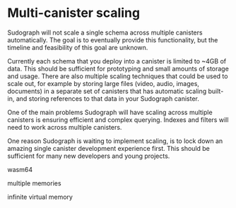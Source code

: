 # Multi-canister scaling

Sudograph will not scale a single schema across multiple canisters automatically. The goal is to eventually provide this functionality, but the timeline and feasibility of this goal are unknown.

Currently each schema that you deploy into a canister is limited to ~4GB of data. This should be sufficient for prototyping and small amounts of storage and usage. There are also multiple scaling techniques that could be used to scale out, for example by storing large files (video, audio, images, documents) in a separate set of canisters that has automatic scaling built-in, and storing references to that data in your Sudograph canister.

One of the main problems Sudograph will have scaling across multiple canisters is ensuring efficient and complex querying. Indexes and filters will need to work across multiple canisters.

One reason Sudograph is waiting to implement scaling, is to lock down an amazing single canister development experience first. This should be sufficient for many new developers and young projects.

wasm64

multiple memories

infinite virtual memory
